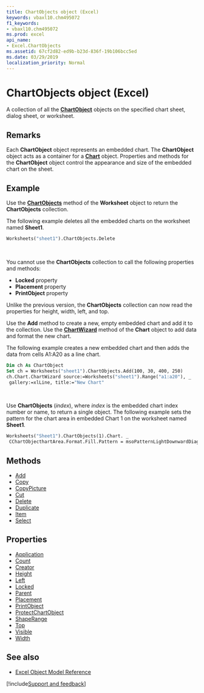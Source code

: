 ```yaml
---
title: ChartObjects object (Excel)
keywords: vbaxl10.chm495072
f1_keywords:
- vbaxl10.chm495072
ms.prod: excel
api_name:
- Excel.ChartObjects
ms.assetid: 67cf2d82-ed9b-b23d-836f-19b106bcc5ed
ms.date: 03/29/2019
localization_priority: Normal
---
```



# ChartObjects object (Excel)

A collection of all the **[ChartObject](Excel.ChartObject.md)** objects on the specified chart sheet, dialog sheet, or worksheet.


## Remarks

Each **ChartObject** object represents an embedded chart. The **ChartObject** object acts as a container for a **[Chart](Excel.Chart(object).md)** object. Properties and methods for the **ChartObject** object control the appearance and size of the embedded chart on the sheet. 


## Example

Use the **[ChartObjects](Excel.Worksheet.ChartObjects.md)** method of the **Worksheet** object to return the **ChartObjects** collection. 

The following example deletes all the embedded charts on the worksheet named **Sheet1**.

```vb
Worksheets("sheet1").ChartObjects.Delete
```

<br/>

You cannot use the **ChartObjects** collection to call the following properties and methods:

- **Locked** property   
- **Placement** property   
- **PrintObject** property
    
Unlike the previous version, the **ChartObjects** collection can now read the properties for height, width, left, and top.

Use the **Add** method to create a new, empty embedded chart and add it to the collection. Use the **[ChartWizard](Excel.Chart.ChartWizard.md)** method of the **Chart** object to add data and format the new chart. 

The following example creates a new embedded chart and then adds the data from cells A1:A20 as a line chart.

```vb
Dim ch As ChartObject 
Set ch = Worksheets("sheet1").ChartObjects.Add(100, 30, 400, 250) 
ch.Chart.ChartWizard source:=Worksheets("sheet1").Range("a1:a20"), _ 
 gallery:=xlLine, title:="New Chart"
```

<br/>

Use **ChartObjects** (_index_), where _index_ is the embedded chart index number or name, to return a single object. The following example sets the pattern for the chart area in embedded Chart 1 on the worksheet named **Sheet1**.

```vb
Worksheets("Sheet1").ChartObjects(1).Chart. _ 
 CChartObjecthartArea.Format.Fill.Pattern = msoPatternLightDownwardDiagonal 
```


## Methods

- [Add](Excel.ChartObjects.Add.md)
- [Copy](Excel.ChartObjects.Copy.md)
- [CopyPicture](Excel.ChartObjects.CopyPicture.md)
- [Cut](Excel.ChartObjects.Cut.md)
- [Delete](Excel.ChartObjects.Delete.md)
- [Duplicate](Excel.ChartObjects.Duplicate.md)
- [Item](Excel.ChartObjects.Item.md)
- [Select](Excel.ChartObjects.Select.md)

## Properties

- [Application](Excel.ChartObjects.Application.md)
- [Count](Excel.ChartObjects.Count.md)
- [Creator](Excel.ChartObjects.Creator.md)
- [Height](Excel.ChartObjects.Height.md)
- [Left](Excel.ChartObjects.Left.md)
- [Locked](Excel.ChartObjects.Locked.md)
- [Parent](Excel.ChartObjects.Parent.md)
- [Placement](Excel.ChartObjects.Placement.md)
- [PrintObject](Excel.ChartObjects.PrintObject.md)
- [ProtectChartObject](Excel.ChartObjects.ProtectChartObject.md)
- [ShapeRange](Excel.ChartObjects.ShapeRange.md)
- [Top](Excel.ChartObjects.Top.md)
- [Visible](Excel.ChartObjects.Visible.md)
- [Width](Excel.ChartObjects.Width.md)

## See also

- [Excel Object Model Reference](overview/Excel/object-model.md)

[!include[Support and feedback](~/includes/feedback-boilerplate.md)]
